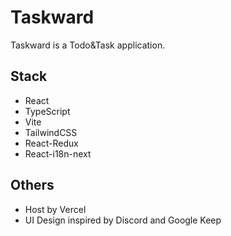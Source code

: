 # Taskward

Taskward is a Todo&Task application.

## Stack

- React
- TypeScript
- Vite
- TailwindCSS
- React-Redux
- React-i18n-next

## Others

- Host by Vercel
- UI Design inspired by Discord and Google Keep
